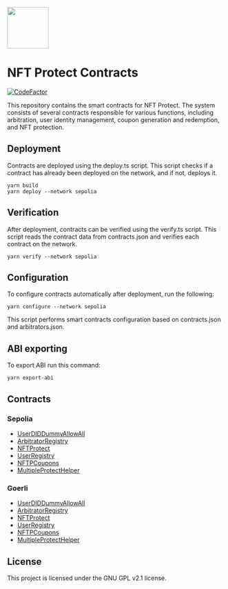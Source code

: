 <img src="https://github.com/NFT-Protect/.github/raw/main/profile/git-avatar.png" width="96">

# NFT Protect Contracts

[![CodeFactor](https://www.codefactor.io/repository/github/nftprotect/nftprotect-contracts/badge)](https://www.codefactor.io/repository/github/nftprotect/nftprotect-contracts)

This repository contains the smart contracts for NFT Protect. The system consists of several contracts responsible for various functions, including arbitration, user identity management, coupon generation and redemption, and NFT protection.

## Deployment

Contracts are deployed using the deploy.ts script. This script checks if a contract has already been deployed on the network, and if not, deploys it.
```shell
yarn build
yarn deploy --network sepolia
```

## Verification

After deployment, contracts can be verified using the verify.ts script. This script reads the contract data from contracts.json and verifies each contract on the network.
```shell
yarn verify --network sepolia
```

## Configuration

To configure contracts automatically after deployment, run the following:
```shell
yarn configure --network sepolia
```
This script performs smart contracts configuration based on contracts.json and arbitrators.json.

## ABI exporting
To export ABI run this command:
```shell
yarn export-abi
```

## Contracts
### Sepolia
- [UserDIDDummyAllowAll](https://sepolia.etherscan.io/address/0xc29da1a7998414374c05664fedc90ecbefbe5b2d)
- [ArbitratorRegistry](https://sepolia.etherscan.io/address/0x423f42f53f67356e7bc9093410303c68c8478fe7)
- [NFTProtect](https://sepolia.etherscan.io/address/0xd363012732291f68eaea10beb05c497de6a02afd)
- [UserRegistry](https://sepolia.etherscan.io/address/0x5a38518911389d409b11f4b4b9908fb1672fb082)
- [NFTPCoupons](https://sepolia.etherscan.io/address/0x47459E91900264153D331bddAf9449905bcBE6B5)
- [MultipleProtectHelper](https://sepolia.etherscan.io/address/0x23281922f679895490450a24e6854eb7fab5b0e2)

### Goerli
- [UserDIDDummyAllowAll](https://goerli.etherscan.io/address/0x53FeB2b6C816a88aB192a94113d03c5E17EB1fF2)
- [ArbitratorRegistry](https://goerli.etherscan.io/address/0x094c049f25d6ea178b3262887d37ad9da36b2355)
- [NFTProtect](https://goerli.etherscan.io/address/0x13367954799c3c89452b0a634f898f5d2f3d6e84)
- [UserRegistry](https://goerli.etherscan.io/address/0xbfdc9f6ba697312a8a86a19aaff036e720fce016)
- [NFTPCoupons](https://goerli.etherscan.io/address/0x90F888c0Da7Aa0ca87ABf2ee92bdF8C1d3A03882)
- [MultipleProtectHelper](https://goerli.etherscan.io/address/0x80248c3339dcf11d4b4819b5a27e391c86e32f58)

## License

This project is licensed under the GNU GPL v2.1 license.
